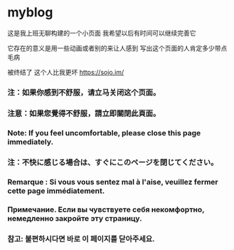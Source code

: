 # myblog

这是我上班无聊构建的一个小页面
我希望以后有时间可以继续完善它

它存在的意义是用一些动画或者别的来让人感到
写出这个页面的人肯定多少带点毛病

被终结了
这个人比我更坏 
https://sojo.im/

### 注：如果你感到不舒服，请立马关闭这个页面。

### 注意：如果您覺得不舒服，請立即關閉此頁面。

### Note: If you feel uncomfortable, please close this page immediately.

### 注：不快に感じる場合は、すぐにこのページを閉じてください。

### Remarque : Si vous vous sentez mal à l'aise, veuillez fermer cette page immédiatement.

### Примечание. Если вы чувствуете себя некомфортно, немедленно закройте эту страницу.

### 참고: 불편하시다면 바로 이 페이지를 닫아주세요.
